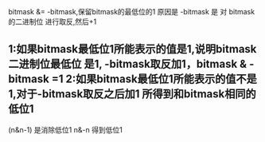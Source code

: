 bitmask &= -bitmask,保留bitmask的最低位的1
原因是 -bitmask 是 对 bitmask的二进制位 进行取反,然后+1

1:如果bitmask最低位1所能表示的值是1,说明bitmask二进制位最低位
  是1, -bitmask取反加1，bitmask & -bitmask =1
2:如果bitmask最低位1所能表示的值不是1,对于-bitmask取反之后加1
  所得到和bitmask相同的低位1
-----------------------------------------------------------
(n&n-1) 是消除低位1
 n&-n 得到低位1